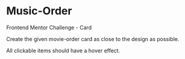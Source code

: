 # Music-Order
Frontend Mentor Challenge - Card

Create the given movie-order card as close to the design as possible. 

All clickable items should have a hover effect.
